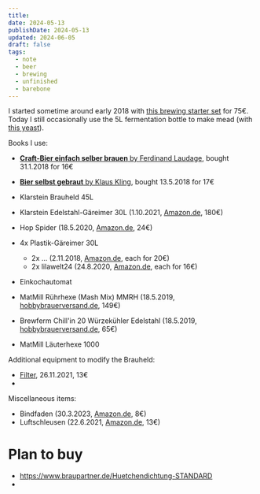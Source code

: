 ```yaml
---
title: 
date: 2024-05-13
publishDate: 2024-05-13
updated: 2024-06-05
draft: false
tags:
  - note
  - beer
  - brewing
  - unfinished
  - barebone
---
```


I started sometime around early 2018 with [this brewing starter set](https://www.amazon.de/gp/product/B01BFHWO9G/) for 75€. Today I still occasionally use the 5L fermentation bottle to make mead (with [this yeast](https://www.amazon.de/gp/product/B087PQ8ZKM/)).

Books I use: 
- [**Craft-Bier einfach selber brauen** by Ferdinand Laudage](https://www.amazon.de/Craft-Bier-einfach-selber-brauen-yourself/dp/3818600058/), bought 31.1.2018 for 16€
- [**Bier selbst gebraut** by Klaus Kling](https://www.amazon.de/gp/product/3895335509/), bought 13.5.2018 for 17€

- Klarstein Brauheld 45L
- Klarstein Edelstahl-Gäreimer 30L (1.10.2021, [Amazon.de](https://www.amazon.de/gp/product/B07TYPN4RJ/), 180€)
- Hop Spider (18.5.2020, [Amazon.de](https://www.amazon.de/gp/product/B07DP37CDH/), 24€)
- 4x Plastik-Gäreimer 30L
	- 2x ... (2.11.2018, [Amazon.de](https://www.amazon.de/gp/product/B005F9UONE/), each for 20€)
	- 2x lilawelt24 (24.8.2020, [Amazon.de](https://www.amazon.de/gp/product/B01HN81FEG/), each for 16€)
- Einkochautomat
- MatMill Rührhexe (Mash Mix) MMRH (18.5.2019, [hobbybrauerversand.de](https://www.hobbybrauerversand.de/MattMill-Ruehrhexe-Komplettset), 149€)
- Brewferm Chill'in 20 Würzekühler Edelstahl (18.5.2019, [hobbybrauerversand.de](https://www.hobbybrauerversand.de/Brewferm-Chillin-20-Wuerzekuehler-Edelstahl), 65€)
- MatMill Läuterhexe 1000

Additional equipment to modify the Brauheld:
- [Filter](https://www.amazon.de/gp/product/B07CPT3JXF/), 26.11.2021, 13€
- 

Miscellaneous items:
- Bindfaden (30.3.2023, [Amazon.de](https://www.amazon.de/gp/product/B072B81S36/), 8€)
- Luftschleusen (22.6.2021, [Amazon.de](https://www.amazon.de/gp/product/B08CD9W8SZ/), 13€)

# Plan to buy

- https://www.braupartner.de/Huetchendichtung-STANDARD
- 